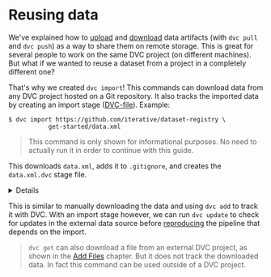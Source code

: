 # Reusing data

We've explained how to [upload](/doc/get-started/share-data) and
[download](/doc/get-started/retrieve-data) <abbr>data artifacts</abbr> (with
`dvc pull` and `dvc push`) as a way to share them on remote storage. This is
great for several people to work on the same <abbr>DVC project</abbr> (on
different machines). But what if we wanted to reuse a dataset from a project in
a completely different one?

That's why we created `dvc import`! This commands can download data from any DVC
project hosted on a Git repository. It also tracks the imported data by creating
an import stage ([DVC-file](/doc/user-guide/dvc-file-format)). Example:

```dvc
$ dvc import https://github.com/iterative/dataset-registry \
           get-started/data.xml
```

> This command is only shown for informational purposes. No need to actually run
> it in order to continue with this guide.

This downloads `data.xml`, adds it to `.gitignore`, and creates the
`data.xml.dvc` stage file.

<details>

### Expand to learn about how importing works

Note that the
[iterative/dataset-registry](https://github.com/iterative/dataset-registry)
project doesn't actually store a `get-started/data.xml` file. Instead, DVC
inspects
[get-started/data.xml.dvc](https://github.com/iterative/dataset-registry/blob/master/get-started/data.xml.dvc)
and tries to retrieve the file using the external project's default remote
(configured
[here](https://github.com/iterative/dataset-registry/blob/master/.dvc/config)).

</details>

This is similar to manually downloading the data and using `dvc add` to track it
with DVC. With an import stage however, we can run `dvc update` to check for
updates in the external data source before
[reproducing](/doc/get-started/reproduce) the <abbr>pipeline</abbr> that depends
on the import.

> `dvc get` can also download a file from an external DVC project, as shown in
> the [Add Files](/doc/get-started/add-files) chapter. But it does not track the
> downloaded data. In fact this command can be used outside of a DVC project.
